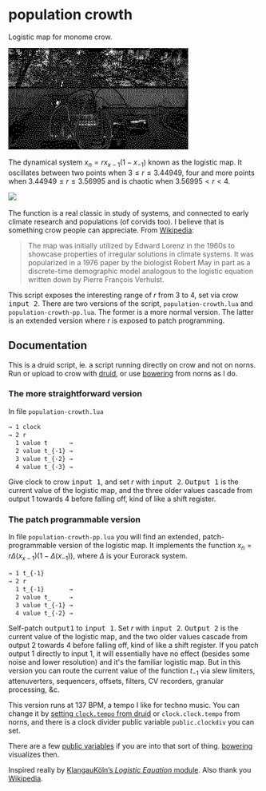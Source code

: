 # population crowth

Logistic map for monome crow.

![](population-crowth.gif)

The dynamical system $x_n=rx_{x−1}(1−x_{−1})$ known as the logistic map. It oscillates between two points when $3 \leq r \leq 3.44949$, four and more points when $3.44949 \leq r \leq 3.56995$ and is chaotic when $3.56995 \lt r \lt 4$.

![](https://upload.wikimedia.org/wikipedia/commons/0/09/Feigenbaum_Tree.gif)

The function is a real classic in study of systems, and connected to early climate research and populations (of corvids too). I believe that is something crow people can appreciate. From [Wikipedia](https://en.wikipedia.org/wiki/Logistic_map):

> The map was initially utilized by Edward Lorenz in the 1960s to showcase properties of irregular solutions in climate systems. It was popularized in a 1976 paper by the biologist Robert May in part as a discrete-time demographic model analogous to the logistic equation written down by Pierre François Verhulst.

This script exposes the interesting range of $r$ from 3 to 4, set via crow <kbd>input 2</kbd>. There are two versions of the script, `population-crowth.lua` and `population-crowth-pp.lua`. The former is a more normal version. The latter is an extended version where $r$ is exposed to patch programming.

## Documentation

This is a druid script, ie. a script running directly on crow and not on norns. Run or upload to crow with [druid](https://monome.org/docs/crow/druid/), or use [bowering](https://llllllll.co/t/bowering-a-crow-script-loader-for-norns/71797) from norns as I do.

### The more straightforward version

In file `population-crowth.lua`

    → 1 clock
    → 2 r
      1 value t      →
      2 value t_{-1} →
      3 value t_{-2} →
      4 value t_{-3} →

Give clock to crow <kbd>input 1</kbd>, and set $r$ with <kbd>input 2</kbd>. <kbd>Output 1</kbd> is the current value of the logistic map, and the three older values cascade from output 1 towards 4 before falling off, kind of like a shift register.

### The patch programmable version

In file `population-crowth-pp.lua` you will find an extended, patch-programmable version of the logistic map. It implements the function $x_n=r \Delta(x_{x−1}) (1−\Delta(x_{−1}))$, where $\Delta$ is your Eurorack system.

    → 1 t_{-1}
    → 2 r
      1 t_{-1}       →
      2 value t_     →
      3 value t_{-1} →
      4 value t_{-2} →

Self-patch <kbd>output1</kbd> to <kbd>input 1</kbd>. Set $r$ with <kbd>input 2</kbd>. <kbd>Output 2</kbd> is the current value of the logistic map, and the two older values cascade from output 2 towards 4 before falling off, kind of like a shift register. If you patch output 1 directly to input 1, it will essentially have no effect (besides some noise and lower resolution) and it's the familiar logistic map. But in this version you can route the current value of the function $t_{-1}$ via slew limiters, attenuverters, sequencers, offsets, filters, CV recorders, granular processing, &c. 

This version runs at 137 BPM, a tempo I like for techno music. You can change it by [setting `clock.tempo` from druid](https://monome.org/docs/crow/reference/#tempo-and-timing) or `clock.clock.tempo` from norns, and there is a clock divider public variable `public.clockdiv` you can set.

There are a few [public variables](https://monome.org/docs/crow/reference/#public) if you are into that sort of thing. [bowering](https://llllllll.co/t/bowering-a-crow-script-loader-for-norns/71797) visualizes then.

Inspired really by [KlangauKöln’s *Logistic Equation* module](https://xn--klangbaukln-zfb.de/2022/12/03/logistic-equation-and-cv-triggerdelay/). Also thank you [Wikipedia](https://en.wikipedia.org/wiki/Logistic_map).

